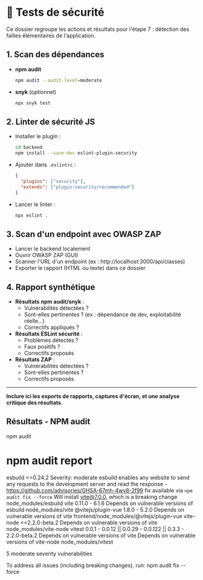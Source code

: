 # 🔐 Tests de sécurité

Ce dossier regroupe les actions et résultats pour l'étape 7 : détection des failles élémentaires de l'application.

## 1. Scan des dépendances

- **npm audit**
  ```sh
  npm audit --audit-level=moderate
  ```
- **snyk** (optionnel)
  ```sh
  npx snyk test
  ```

## 2. Linter de sécurité JS

- Installer le plugin :
  ```sh
  cd backend
  npm install --save-dev eslint-plugin-security
  ```
- Ajouter dans `.eslintrc` :
  ```json
  {
    "plugins": ["security"],
    "extends": ["plugin:security/recommended"]
  }
  ```
- Lancer le linter :
  ```sh
  npx eslint .
  ```

## 3. Scan d'un endpoint avec OWASP ZAP

- Lancer le backend localement
- Ouvrir OWASP ZAP (GUI)
- Scanner l'URL d'un endpoint (ex : http://localhost:3000/api/classes)
- Exporter le rapport (HTML ou texte) dans ce dossier

## 4. Rapport synthétique

- **Résultats npm audit/snyk** :
  - Vulnérabilités détectées ?
  - Sont-elles pertinentes ? (ex : dépendance de dev, exploitabilité réelle...)
  - Correctifs appliqués ?
- **Résultats ESLint sécurité** :
  - Problèmes détectés ?
  - Faux positifs ?
  - Correctifs proposés
- **Résultats ZAP** :
  - Vulnérabilités détectées ?
  - Sont-elles pertinentes ?
  - Correctifs proposés

---

**Inclure ici les exports de rapports, captures d'écran, et une analyse critique des résultats.**

## Résultats - NPM audit

npm audit
# npm audit report
esbuild  <=0.24.2
Severity: moderate
esbuild enables any website to send any requests to the development server and read the response - https://github.com/advisories/GHSA-67mh-4wv8-2f99
fix available via `npm audit fix --force`
Will install vite@7.0.0, which is a breaking change
node_modules/esbuild
  vite  0.11.0 - 6.1.6
  Depends on vulnerable versions of esbuild
  node_modules/vite
    @vitejs/plugin-vue  1.8.0 - 5.2.0
    Depends on vulnerable versions of vite
    frontend/node_modules/@vitejs/plugin-vue
    vite-node  <=2.2.0-beta.2
    Depends on vulnerable versions of vite
    node_modules/vite-node
      vitest  0.0.1 - 0.0.12 || 0.0.29 - 0.0.122 || 0.3.3 - 2.2.0-beta.2
      Depends on vulnerable versions of vite
      Depends on vulnerable versions of vite-node
      node_modules/vitest

5 moderate severity vulnerabilities

To address all issues (including breaking changes), run:
  npm audit fix --force
